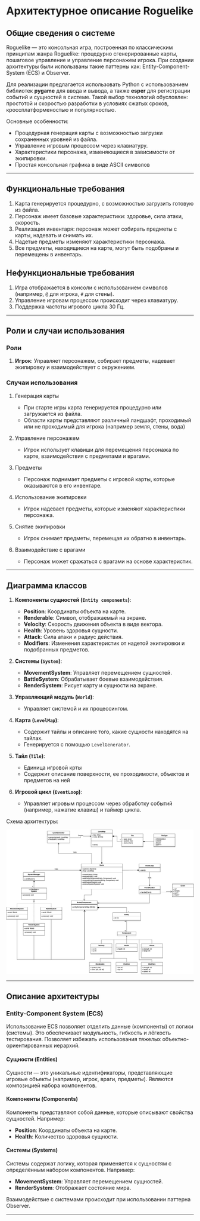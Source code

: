 # **Архитектурное описание Roguelike**

## **Общие сведения о системе**

Roguelike — это консольная игра, построенная по классическим принципам жанра Roguelike: процедурно сгенерированные карты, пошаговое управление и управление персонажем игрока. При создании архитектуры были использваны такие паттерны как: Entity-Component-System (ECS) и Observer.

Для реализации предлагается использовать Python с использованием библиотек **pygame** для ввода и вывода, а также **esper** для регистрации событий и сущностей в системе. Такой выбор технологий обусловлен: простотой и скоростью разработки в условиях сжатых сроков, кроссплатформеностью и популярностью.

Основные особенности:
- Процедурная генерация карты с возможностью загрузки сохраненных уровней из файла.
- Управление игровым процессом через клавиатуру.
- Характеристики персонажа, изменяющиеся в зависимости от экипировки.
- Простая консольная графика в виде ASCII символов

---

## **Функциональные требования**
1. Карта генерируется процедурно, с возможностью загрузить готовую из файла.
2. Персонаж имеет базовые характеристики: здоровье, сила атаки, скорость.
3. Реализация инвентаря: персонаж может собирать предметы с карты, надевать и снимать их.
4. Надетые предметы изменяют характеристики персонажа.
5. Все предметы, находящиеся на карте, могут быть подобраны и перемещены в инвентарь.


## **Нефункциональные требования**
1. Игра отображается в консоли с использованием символов (например, `@` для игрока, `#` для стены).
2. Управление игровам процессом происходит через клавиатуру.
3. Поддержка частоты игрового цикла 30 Гц.

---

## **Роли и случаи использования**

### **Роли**
1. **Игрок**: Управляет персонажем, собирает предметы, надевает экипировку и взаимодействует с окружением.

### **Случаи использования**

1. Генерация карты
   - При старте игры карта генерируется процедурно или загружается из файла.
   - Области карты представляют различный ландшафт, проходимый или не проходимый для игрока (например земля, стены, вода)

2. Управление персонажем
   - Игрок использует клавиши для перемещения персонажа по карте, взаимодействия с предметами и врагами.

3. Предметы
   - Персонаж поднимает предметы с игровой карты, которые оказываются в его инвентаре.

4. Использование экипировки
   - Игрок надевает предметы, которые изменяют характеристики персонажа.

5. Снятие экипировки
   - Игрок снимает предметы, перемещая их обратно в инвентарь.

6. Взаимодействие с врагами
   - Персонаж может сражаться с врагами на основе характеристик.

---

## **Диаграмма классов**

1. **Компоненты сущностей (`Entity components`)**:
   - **Position**: Координаты объекта на карте.
   - **Renderable**: Символ, отображаемый на экране.
   - **Velocity**: Скорость движения объекта в виде вектора.
   - **Health**: Уровень здоровья сущности.
   - **Attack**: Сила атаки и радиус действия.
   - **Modifiers**: Изменения характеристик от надетой экипировки и подобранных предметов.

2. **Системы (`System`)**:
   - **MovementSystem**: Управляет перемещением сущностей.
   - **BattleSystem**: Обрабатывает боевые взаимодействия.
   - **RenderSystem**: Рисует карту и сущности на экране.

3. **Управляющий модуль (`World`)**:
   - Управляет системой и их процессингом.

4. **Карта (`LevelMap`)**:
   - Содержит тайлы и описание того, какие сущности находятся на тайлах.
   - Генерируется с помощью `LevelGenerator`.

5. **Тайл (`Tile`)**:
   - Единица игровой крты
   - Содержит описание поверхности, ее проходимости, объектов и предметов на ней

6. **Игровой цикл (`EventLoop`)**:
   - Управляет игровым процессом через обработку событий (например, нажатие клавиш) и таймер цикла.

Схема архитектуры:

![architecture](./assets/roguelike_arch.png)

---

## **Описание архитектуры**

### **Entity-Component System (ECS)**

Использование ECS позволяет отделить данные (компоненты) от логики (системы). Это обеспечивает модульность, гибкость и лёгкость тестирования. Позволяет избежать использования тяжелых объектно-ориентированных иерархий.

#### **Сущности (Entities)**
Сущности — это уникальные идентификаторы, представляющие игровые объекты (например, игрок, враги, предметы). Являются композицией набора компонентов.

#### **Компоненты (Components)**
Компоненты представляют собой данные, которые описывают свойства сущностей. Например:
- **Position**: Координаты объекта на карте.
- **Health**: Количество здоровья сущности.

#### **Системы (Systems)**
Системы содержат логику, которая применяется к сущностям с определённым набором компонентов. Например:
- **MovementSystem**: Управляет перемещением сущностей.
- **RenderSystem**: Отображает состояние мира.

Взаимодействие с системами происходит при использовании паттерна Observer.

---